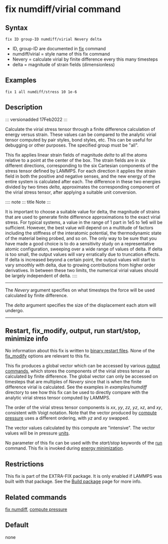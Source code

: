 # fix numdiff/virial command

## Syntax

    fix ID group-ID numdiff/virial Nevery delta

-   ID, group-ID are documented in [fix](fix) command
-   numdiff/virial = style name of this fix command
-   Nevery = calculate virial by finite difference every this many
    timesteps
-   delta = magnitude of strain fields (dimensionless)

## Examples

``` LAMMPS
fix 1 all numdiff/stress 10 1e-6
```

## Description

::: versionadded
17Feb2022
:::

Calculate the virial stress tensor through a finite difference
calculation of energy versus strain. These values can be compared to the
analytic virial tensor computed by pair styles, bond styles, etc. This
can be useful for debugging or other purposes. The specified group must
be \"all\".

This fix applies linear strain fields of magnitude *delta* to all the
atoms relative to a point at the center of the box. The strain fields
are in six different directions, corresponding to the six Cartesian
components of the stress tensor defined by LAMMPS. For each direction it
applies the strain field in both the positive and negative senses, and
the new energy of the entire system is calculated after each. The
difference in these two energies divided by two times *delta*,
approximates the corresponding component of the virial stress tensor,
after applying a suitable unit conversion.

:::: note
::: title
Note
:::

It is important to choose a suitable value for delta, the magnitude of
strains that are used to generate finite difference approximations to
the exact virial stress. For typical systems, a value in the range of 1
part in 1e5 to 1e6 will be sufficient. However, the best value will
depend on a multitude of factors including the stiffness of the
interatomic potential, the thermodynamic state of the material being
probed, and so on. The only way to be sure that you have made a good
choice is to do a sensitivity study on a representative atomic
configuration, sweeping over a wide range of values of delta. If delta
is too small, the output values will vary erratically due to truncation
effects. If delta is increased beyond a certain point, the output values
will start to vary smoothly with delta, due to growing contributions
from higher order derivatives. In between these two limits, the
numerical virial values should be largely independent of delta.
::::

------------------------------------------------------------------------

The *Nevery* argument specifies on what timesteps the force will be used
calculated by finite difference.

The *delta* argument specifies the size of the displacement each atom
will undergo.

------------------------------------------------------------------------

## Restart, fix_modify, output, run start/stop, minimize info

No information about this fix is written to [binary restart
files](restart). None of the [fix_modify](fix_modify) options are
relevant to this fix.

This fix produces a global vector which can be accessed by various
[output commands](Howto_output), which stores the components of the
virial stress tensor as calculated by finite difference. The global
vector can only be accessed on timesteps that are multiples of *Nevery*
since that is when the finite difference virial is calculated. See the
examples in *examples/numdiff* directory to see how this fix can be used
to directly compare with the analytic virial stress tensor computed by
LAMMPS.

The order of the virial stress tensor components is *xx*, *yy*, *zz*,
*yz*, *xz*, and *xy*, consistent with Voigt notation. Note that the
vector produced by [compute pressure](compute_pressure) uses a different
ordering, with *yz* and *xy* swapped.

The vector values calculated by this compute are \"intensive\". The
vector values will be in pressure [units](units).

No parameter of this fix can be used with the *start/stop* keywords of
the [run](run) command. This fix is invoked during [energy
minimization](minimize).

## Restrictions

This fix is part of the EXTRA-FIX package. It is only enabled if LAMMPS
was built with that package. See the [Build package](Build_package) page
for more info.

## Related commands

[fix numdiff](fix_numdiff), [compute pressure](compute_pressure)

## Default

none
